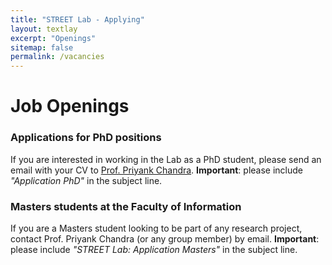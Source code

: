 ```yaml
---
title: "STREET Lab - Applying"
layout: textlay
excerpt: "Openings"
sitemap: false
permalink: /vacancies
---
```

# Job Openings

### Applications for PhD positions
If you are interested in working in the Lab as a PhD student, please send an email with your CV to [Prof. Priyank Chandra](mailto:priyank.chandra@utoronto.ca).
**Important**: please include _"Application PhD"_ in the subject line.

### Masters students at the Faculty of Information
If you are a Masters student looking to be part of any research project, contact Prof. Priyank Chandra (or any group member) by email. 
**Important**: please include _"STREET Lab: Application Masters"_ in the subject line.